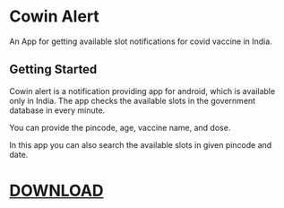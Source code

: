 # Cowin Alert

An App for getting available slot notifications for covid vaccine in India.

## Getting Started

Cowin alert is a notification providing app for android, which is available only in India. The app checks the available slots in the government database in every minute. 

You can provide the pincode, age, vaccine name, and dose. 

In this app you can also search the available slots in given pincode and date. 

# [DOWNLOAD](https://www.youtube.com/>)


